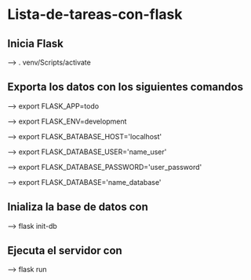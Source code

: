 # Lista-de-tareas-con-flask

## Inicia Flask
<p> --> . venv/Scripts/activate </p>

## Exporta los datos con los siguientes comandos
<p> --> export FLASK_APP=todo  </p>
<p> --> export FLASK_ENV=development  </p>
<p> --> export FLASK_BATABASE_HOST='localhost' </p>
<p> --> export FLASK_DATABASE_USER='name_user'  </p>
<p> --> export FLASK_DATABASE_PASSWORD='user_password' </p>
<p> --> export FLASK_DATABASE='name_database' </p>

## Inializa la base de datos con
<p> --> flask init-db </p>

## Ejecuta el servidor con 
<p> --> flask run  </p>

